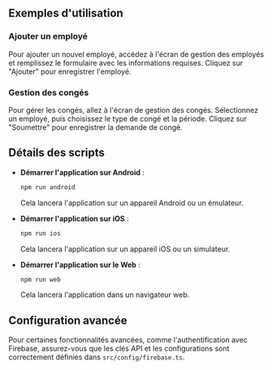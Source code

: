 ## Exemples d'utilisation
### Ajouter un employé
Pour ajouter un nouvel employé, accédez à l'écran de gestion des employés et remplissez le formulaire avec les informations requises. Cliquez sur "Ajouter" pour enregistrer l'employé.

### Gestion des congés
Pour gérer les congés, allez à l'écran de gestion des congés. Sélectionnez un employé, puis choisissez le type de congé et la période. Cliquez sur "Soumettre" pour enregistrer la demande de congé.

## Détails des scripts
- **Démarrer l'application sur Android** : 
  ```sh
  npm run android
  ```
  Cela lancera l'application sur un appareil Android ou un émulateur.

- **Démarrer l'application sur iOS** : 
  ```sh
  npm run ios
  ```
  Cela lancera l'application sur un appareil iOS ou un simulateur.

- **Démarrer l'application sur le Web** : 
  ```sh
  npm run web
  ```
  Cela lancera l'application dans un navigateur web.

## Configuration avancée
Pour certaines fonctionnalités avancées, comme l'authentification avec Firebase, assurez-vous que les clés API et les configurations sont correctement définies dans `src/config/firebase.ts`.
